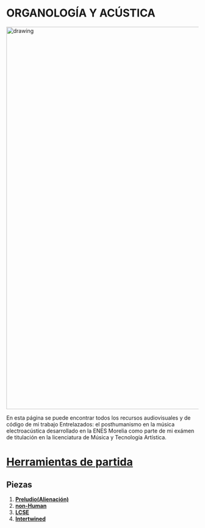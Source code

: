 # ORGANOLOGÍA Y ACÚSTICA
<img src="/Users/mezaga93/Documents/REPO/acusticaUAT/img/Distribucion_delatuirasporsexos.png" alt="drawing" width="1000">

En esta página se puede encontrar todos los recursos audiovisuales y de código de mi trabajo Entrelazados: el posthumanismo en la música electroacústica desarrollado en la ENES Morelia como parte de mi exámen de titulación en la licenciatura de Música y Tecnología Artística.

# [**Herramientas de partida**](pages/herramientas.md)


## Piezas

1. [**Preludio(Alienación)**](pages/preludio.md)
3. [**non-Human**](pages/non-Human.md)
4. [**LCSE**](pages/LCSE.md)
5. [**Intertwined**](pages/intertwined.md)
